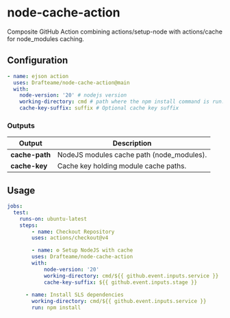 # node-cache-action

Composite GitHub Action combining actions/setup-node with actions/cache for node_modules caching.

## Configuration

```yaml
- name: ejson action
  uses: Drafteame/node-cache-action@main
  with:
    node-version: '20' # nodejs version
    working-directory: cmd # path where the npm install command is run.
    cache-key-suffix: suffix # Optional cache key suffix

```

### Outputs

| Output     | Description                                       |
|------------|---------------------------------------------------|
| **cache-path**  | NodeJS modules cache path (node_modules). |
| **cache-key**  | Cache key holding module cache paths. |

## Usage

```yaml
jobs:
  test:
    runs-on: ubuntu-latest
    steps:
        - name: Checkout Repository
        uses: actions/checkout@v4

        - name: ⚙️ Setup NodeJS with cache
        uses: Drafteame/node-cache-action
        with:
            node-version: '20'
            working-directory: cmd/${{ github.event.inputs.service }}
            cache-key-suffix: ${{ github.event.inputs.stage }}
            
      - name: Install SLS dependencies
        working-directory: cmd/${{ github.event.inputs.service }}
        run: npm install
```